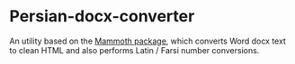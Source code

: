 # Persian-docx-converter
An utility based on the [Mammoth package](https://www.npmjs.com/package/mammoth), which converts Word docx text to clean HTML and also performs Latin / Farsi number conversions.  

